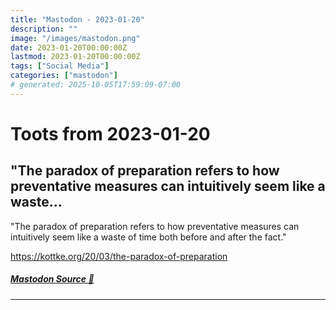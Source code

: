 ```yaml
---
title: "Mastodon - 2023-01-20"
description: ""
image: "/images/mastodon.png"
date: 2023-01-20T00:00:00Z
lastmod: 2023-01-20T00:00:00Z
tags: ["Social Media"]
categories: ["mastodon"]
# generated: 2025-10-05T17:59:09-07:00
---
```


# Toots from 2023-01-20

## "The paradox of preparation refers to how preventative measures can intuitively seem like a waste...

"The paradox of preparation refers to how preventative measures can intuitively seem like a waste of time both before and after the fact."

<https://kottke.org/20/03/the-paradox-of-preparation>

##### [Mastodon Source 🐘](https://hachyderm.io/@mweagle/109722678097218404)

---

